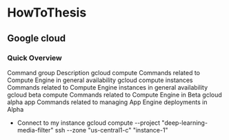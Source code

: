 # HowToThesis

## Google cloud
### Quick Overview

Command group	            Description
gcloud compute	            Commands related to Compute Engine in general availability
gcloud compute instances	Commands related to Compute Engine instances in general availability
gcloud beta compute	        Commands related to Compute Engine in Beta
gcloud alpha app	        Commands related to managing App Engine deployments in Alpha

- Connect to my instance
gcloud compute --project "deep-learning-media-filter" ssh --zone "us-central1-c" "instance-1"